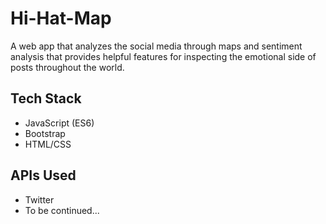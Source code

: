# Hi-Hat-Map
A web app that analyzes the social media through maps and sentiment analysis that provides helpful features for inspecting the emotional side of posts throughout the world.

## Tech Stack
* JavaScript (ES6)
* Bootstrap 
* HTML/CSS

## APIs Used
* Twitter
* To be continued... 
